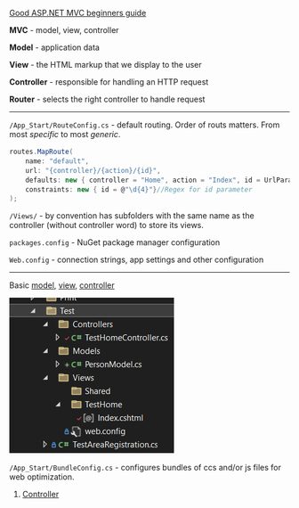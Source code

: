 [Good ASP.NET MVC beginners guide](https://youtu.be/E7Voso411Vs)

**MVC** - model, view, controller

**Model** - application data

**View** - the HTML markup that we display to the user

**Controller** - responsible for handling an HTTP request

**Router** - selects the right controller to handle request

---
`/App_Start/RouteConfig.cs` - default routing. Order of routs matters. From most *specific* to most *generic*.
```csharp
routes.MapRoute(
    name: "default",
    url: "{controller}/{action}/{id}",
    defaults: new { controller = "Home", action = "Index", id = UrlParameter.Optional},
    constraints: new { id = @"\d{4}"}//Regex for id parameter
);
```

`/Views/` - by convention has subfolders with the same name as the controller (without controller word) to store its views.

`packages.config` - NuGet package manager configuration

`Web.config` - connection strings, app settings and other configuration

---
Basic [model](PersonModel.cs), [view](Index.cshtml), [controller](TestHomeController.cs)

![](img/Area.png)

`/App_Start/BundleConfig.cs` - configures bundles of ccs and/or js files for web optimization.

1. [Controller](Controller.md)